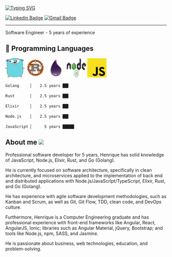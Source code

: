 
[![Typing SVG](https://readme-typing-svg.herokuapp.com?color=%2336BCF7&lines=Hi!+I'm+Henrique+Costa+%3AD)](https://git.io/typing-svg)


[![Linkedin Badge](https://img.shields.io/badge/-Henrique-blue?style=flat-square&logo=Linkedin&logoColor=white&link=https://www.linkedin.com/in/luizhenriquelpc/)](https://www.linkedin.com/in/luizhenriquelpc/) [![Gmail Badge](https://img.shields.io/badge/-lpcluizhenrique@gmail.com-c14438?style=flat-square&logo=Gmail&logoColor=white&link=mailto:lpcluizhenrique@gmail.com)](mailto:lpcluizhenrique@gmail.com)

----

Software Engineer - 5 years of experience

## 🔧 Programming Languages

<code style="background-color: transparent;"><img  style="background-color: transparent;" height="60" width="60" style="display: inline; height='40'; width='40'" src="./images/gopher-logo.svg"></code>
<code style="background-color: transparent;"><img height="60" width="60" style="display: inline" src="./images/rust-logo.svg"></code>
<code style="background-color: transparent;"><img height="60" width="60" style="display: inline" src="./images/elixir-logo.svg"></code>
<code style="background-color: transparent;"><img height="60" width="60" style="display: inline" src="./images/node-logo.svg"></code>
<code style="background-color: transparent;"><img height="60" width="60" style="display: inline" src="./images/javascript-logo.svg"></code> 

```
Golang     ▏   2.5 years ██▌

Rust       ▏   2.5 years ██▌

Elixir     ▏   2.5 years ██▌

Node.js    ▏   2.5 years ██▌

JavaScript ▏     5 years █████
```


## About me <img src="https://raw.githubusercontent.com/MartinHeinz/MartinHeinz/master/wave.gif" width="30px">
Professional software developer for 5 years, Henrique has solid knowledge of JavaScript, Node.js, Elixir, Rust, and Go (Golang).

He is currently focused on software architecture, specifically in clean architecture, and microservices applied to the implementation of back end and distributed applications with Node.js/JavaScript/TypeScript, Elixir, Rust, and Go (Golang).

He has experience with agile software development methodologies, such as Kanban and Scrum, as well as Git, Git Flow, TDD, clean code, and DevOps culture.

Furthermore, Henrique is a Computer Engineering graduate and has professional experience with front-end frameworks like Angular, React, AngularJS, Ionic; libraries such as Angular Material, jQuery, Bootstrap; and tools like Node.js, npm, SASS, and Jasmine.

He is passionate about business, web technologies, education, and problem-solving.
